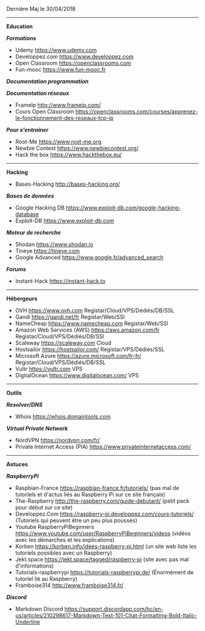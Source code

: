 Dernière Maj le 30/04/2018

---------------------------------------------------------------------------------------------------------

__**Education**__

__*Formations*__
- Udemy https://www.udemy.com
- Developpez.com https://www.developpez.com
- Open Classroom https://openclassrooms.com
- Fun-mooc https://www.fun-mooc.fr

__*Documentation programmation*__

__*Documentation réseaux*__
- FrameIp http://www.frameip.com/
- Cours Open Classroom https://openclassrooms.com/courses/apprenez-le-fonctionnement-des-reseaux-tcp-ip


__*Pour s'entrainer*__
- Root-Me https://www.root-me.org
- Newbie Contest https://www.newbiecontest.org/
- Hack the box https://www.hackthebox.eu/

---------------------------------------------------------------------------------------------------------

__**Hacking**__
- Bases-Hacking http://bases-hacking.org/

__*Bases de données*__ 
- Google Hacking DB https://www.exploit-db.com/google-hacking-database
- Exploit-DB https://www.exploit-db.com

__*Moteur de recherche*__
- Shodan https://www.shodan.io
- Tineye https://tineye.com
- Google Advanced https://www.google.fr/advanced_search

__*Forums*__
- Instant-Hack https://instant-hack.to

---------------------------------------------------------------------------------------------------------

__**Hébergeurs**__

- OVH https://www.ovh.com Registar/Cloud/VPS/Dédiés/DB/SSL
- Gandi https://gandi.net/fr Registar/Web/SSl
- NameCheap https://www.namecheap.com Registar/Web/SSl
- Amazon Web Services (AWS) https://aws.amazon.com/fr Registar/Cloud/VPS/Dédiés/DB/SSl
- Scaleway https://scaleway.com Cloud
- Hostsailor https://hostsailor.com/ Registar/VPS/Dédiés/SSL
- Microsoft Azure https://azure.microsoft.com/fr-fr/ Registar/Cloud/VPS/Dédiés/DB/SSL
- Vultr https://vultr.com VPS
- DigitalOcean https://www.digitalocean.com/ VPS

---------------------------------------------------------------------------------------------------------

__**Outils**__

__*Resolver/DNS*__
- Whois https://whois.domaintools.com

__*Virtual Private Network*__

- NordVPN https://nordvpn.com/fr/
- Private Internet Access (PIA) https://www.privateinternetaccess.com/

---------------------------------------------------------------------------------------------------------

__**Astuces**__

__*RaspberryPi*__
- Raspbian-France https://raspbian-france.fr/tutoriels/ (pas mal de tutoriels et d'actus liés au Raspberry Pi sur ce site français)
- The-Raspberry http://the-raspberry.com/guide-debutant/ (petit pack pour début sur ce site)
- Developpez.Com https://raspberry-pi.developpez.com/cours-tutoriels/ (Tutoriels qui peuvent être un peu plus poussés)
- Youtube RaspberryPiBeginners https://www.youtube.com/user/RaspberryPiBeginners/videos (vidéos avec les démarches et les explications)
- Korben https://korben.info/idees-raspberry-pi.html (un site web liste les tutoriels possibles avec un Raspberry)
- Jekt.space https://jekt.space/tagged/raspberry-pi (site avec pas mal d'informations)
- Tutorials-raspberrypi https://tutorials-raspberrypi.de/ (Énormément de tutoriel lié au Raspberry)
- Framboise314 http://www.framboise314.fr/

__*Discord*__
- Markdown Discord https://support.discordapp.com/hc/en-us/articles/210298617-Markdown-Text-101-Chat-Formatting-Bold-Italic-Underline

